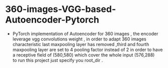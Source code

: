 # 360-images-VGG-based-Autoencoder-Pytorch
* PyTorch implementation of Autoencoder for 360 images , the encoder leverage vgg convolutions weight , in order to adapt 360 images characteristic
last maxpooling layer has removed ,third and fourth maxpooling layer are set to 4 pooling factor instead of 2 in order to have a receptive field of (580,580) which cover the whole input (576,288)   
to run this project just specify you root_dir .
